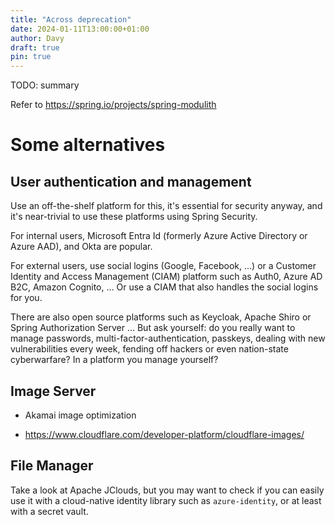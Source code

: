 ```yaml
---
title: "Across deprecation"
date: 2024-01-11T13:00:00+01:00
author: Davy
draft: true
pin: true
---
```


TODO: summary

<!--more-->


<!--
See also: https://confluence.hosted-tools.com/display/AX/Across+Alternatives
-->

Refer to https://spring.io/projects/spring-modulith


# Some alternatives

## User authentication and management

Use an off-the-shelf platform for this, it's essential for security
anyway, and it's near-trivial to use these platforms using Spring
Security.

For internal users, Microsoft Entra Id (formerly Azure Active
Directory or Azure AAD), and Okta are popular.

For external users, use social logins (Google, Facebook, ...) or a
Customer Identity and Access Management (CIAM) platform such as Auth0,
Azure AD B2C, Amazon Cognito, ... Or use a CIAM that also handles the
social logins for you.

There are also open source platforms such as Keycloak, Apache Shiro or
Spring Authorization Server ... But ask yourself: do you really want
to manage passwords, multi-factor-authentication, passkeys, dealing
with new vulnerabilities every week, fending off hackers or even
nation-state cyberwarfare? In a platform you manage yourself?


## Image Server

- Akamai image optimization

- https://www.cloudflare.com/developer-platform/cloudflare-images/


## File Manager

Take a look at Apache JClouds, but you may want to check if you can
easily use it with a cloud-native identity library such as
`azure-identity`, or at least with a secret vault.

<!--
Maybe mention:
https://en.wikipedia.org/wiki/Law_of_the_handicap_of_a_head_start (first-mover disadvantage)
https://nl.wikipedia.org/wiki/Wet_van_de_remmende_voorsprong
-->


